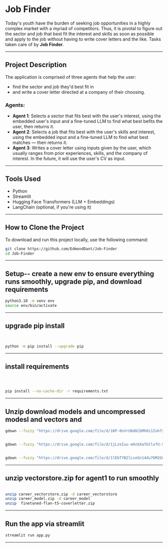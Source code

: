 # Job Finder

Today's youth have the burden of seeking job opportunities in a highly complex market with a myriad of competitors. Thus, it is pivotal to figure out the sector and job that best fit the interest and skills as soon as possible and apply to the job without having to write cover letters and the like. Tasks taken care of by **Job Finder**.

---

## Project Description

The application is comprised of three agents that help the user:

- find the sector and job they'd best fit in
- and write a cover letter directed at a company of their choosing.

### Agents:

- **Agent 1**: Selects a sector that fits best with the user's interest, using the embedded user's input and a fine-tuned LLM to find what best befits the user, then returns it.
- **Agent 2**: Selects a job that fits best with the user's skills and interest, using the embedded input and a fine-tuned LLM to find what best matches — then returns it.
- **Agent 3**: Writes a cover letter using inputs given by the user, which usually ranges from prior experiences, skills, and the company of interest. In the future, it will use the user's CV as input.

---

## Tools Used

- Python
- Streamlit
- Hugging Face Transformers (LLM + Embeddings)
- LangChain (optional, if you're using it)




---

## How to Clone the Project

To download and run this project locally, use the following command:

```bash
git clone https://github.com/EdmondDant/Job-Finder
cd Job-Finder 
```

---





## Setup-- create a new env to ensure everything runs smoothly, upgrade pip, and download requirements

```bash
python3.10 -m venv env
source env/bin/activate
```




---
## upgrade pip install
```bash 


python -m pip install --upgrade pip

```
---
## install requirements
```bash 



pip install --no-cache-dir -r requirements.txt

```
---

## Unzip download models and uncompressed modesl and vectors and  

```bash
gdown --fuzzy "https://drive.google.com/file/d/1KP-0nVrU6d6CbMhOi1Zuh7y6487WtW2b/view?usp=drive_link"


gdown --fuzzy "https://drive.google.com/file/d/1jLzeIuu-eHzbXaTGtlxfU-SheDMO76Af/view?usp=drive_link"


gdown --fuzzy "https://drive.google.com/file/d/1lEbTYB2lLseGn14du76M2GGFqNpIbVu9/view?usp=drive_link"


```
---
## unzip vectorstore.zip for agent1 to run smoothly
```bash

unzip career_vectorstore.zip -d career_vectorstore
unzip career_model.zip -d career_model
unzip  finetuned-flan-t5-coverletter.zip 

```


---



## Run the app via streamlit
```bash
streamlit run app.py

```

---